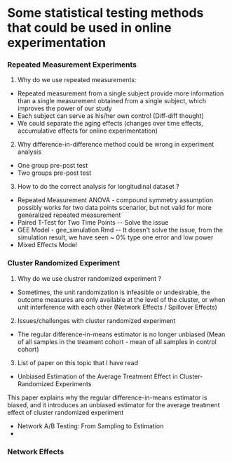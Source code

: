 # Some statistical testing methods that could be used in online experimentation #

### Repeated Measurement Experiments ###
 
1. Why do we use repeated measurements:
- Repeated measurement from a single subject provide more information than a single measurement obtained from a single subject, which improves the power of our study
- Each subject can serve as his/her own control (Diff-diff thought)
- We could separate the aging effects (changes over time effects, accumulative effects for online experimentation) 

2. Why difference-in-difference method could be wrong in experiment analysis<br/>
- One group pre-post test<br/>
- Two groups pre-post test<br/>

3. How to do the correct analysis for longitudinal dataset ?
- Repeated Measurement ANOVA - compound symmetry assumption possibly works for two data points scenarior, but not valid for more generalized repeated measurement 
- Paired T-Test for Two Time Points
   -- Solve the issue
- GEE Model - gee_simulation.Rmd
   -- It doesn't solve the issue, from the simulation result, we have seen ~ 0% type one error and low power
- Mixed Effects Model


### Cluster Randomized Experiment ###
1. Why do we use clustrer randomized experiment ?
- Sometimes, the unit randomization is infeasible or undesirable, the outcome measures are only available at the level of the cluster, or when unit interference with each other (Network Effects / Spillover Effects)

2. Issues/challenges with cluster randomized experiment
- The regular difference-in-means estimator is no longer unbiased (Mean of all samples in the treament cohort - mean of all samples in control cohort)

3. List of paper on this topic that I have read
- Unbiased Estimation of the Average Treatment Effect in Cluster-Randomized Experiments 

This paper explains why the regular difference-in-means estimator is biased, and it introduces an unbiased estimator for the average treatment effect of cluster randomized experiment
  
- Network A/B Testing: From Sampling to Estimation
- 

### Network Effects ###

